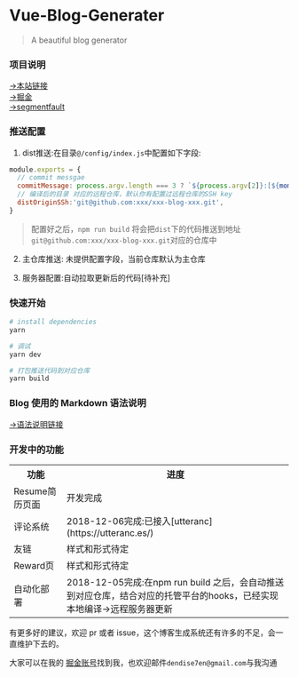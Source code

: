 # Vue-Blog-Generater

> A beautiful blog generator

### 项目说明

[->本站链接](http://www.dendoink.com/#/post/2018-11-14-Life?index=0)<br>
[->掘金](https://juejin.im/post/5b53f9c4e51d4513ee6dcd3f)<br>
[->segmentfault](https://segmentfault.com/a/1190000015721550?_ea=5230379)<br>

### 推送配置

1. dist推送:在目录`@/config/index.js`中配置如下字段:

```javascript
module.exports = {
  // commit messgae
  commitMessage: process.argv.length === 3 ? `${process.argv[2]}:[${moment().format("dddd, MMMM Do YYYY, h:mm:ss a")}]` : `AutoUpdate:[${moment().format("dddd, MMMM Do YYYY, h:mm:ss a")}]`,
  // 编译后的目录 对应的远程仓库，默认你有配置过远程仓库的SSH key
  distOriginSSh:'git@github.com:xxx/xxx-blog-xxx.git',
}
```
> 配置好之后，`npm run build` 将会把`dist`下的代码推送到地址`git@github.com:xxx/xxx-blog-xxx.git`对应的仓库中


2. 主仓库推送: 未提供配置字段，当前仓库默认为主仓库

3. 服务器配置:自动拉取更新后的代码[待补充]


### 快速开始

```bash
# install dependencies
yarn

# 调试
yarn dev

# 打包推送代码到对应仓库
yarn build
```


### Blog 使用的 Markdown 语法说明

[->语法说明链接](https://github.com/DendiSe7enGitHub/vue-blog-generater/blob/master/markdown.md)

### 开发中的功能

<table>
  <tr>
    <th>功能</th>
    <th>进度</th>
  </tr>
  <tr>
    <td>Resume简历页面</td>
    <td>开发完成</td>
  </tr>
  <tr>
    <td>评论系统</td>
    <td>2018-12-06完成:已接入[utteranc](https://utteranc.es/)</td>
  </tr>
  <tr>
    <td>友链</td>
    <td>样式和形式待定</td>
  </tr>
  <tr>
    <td>Reward页</td>
    <td>样式和形式待定</td>
  </tr>
  <tr>
    <td>自动化部署</td>
    <td>2018-12-05完成:在npm run build 之后，会自动推送到对应仓库，结合对应的托管平台的hooks，已经实现本地编译->远程服务器更新</td>
  </tr>
</table>

有更多好的建议，欢迎 pr 或者 issue，这个博客生成系统还有许多的不足，会一直维护下去的。<br>

大家可以在我的 [掘金账号](https://juejin.im/user/585a2f52128fe10069ba1b95)找到我，也欢迎邮件`dendise7en@gmail.com`与我沟通
